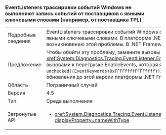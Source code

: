 ### <a name="etw-eventlisteners-do-not-capture-events-from-providers-with-explicit-keywords-like-the-tpl-provider"></a>EventListeners трассировки событий Windows не выполняют запись событий от поставщиков с явными ключевыми словами (например, от поставщика TPL)

|   |   |
|---|---|
|Подробные сведения|EventListeners трассировки событий Windows с пустой маской ключевого слова неправильно записывают события от поставщиков с явными ключевыми словами. В платформе .NET Framework 4.5 поставщик TPL начал предоставлять явные ключевые слова и привел к возникновению этой проблемы. В .NET Framework 4.6 EventListeners были обновлены, чтобы больше не вызывать эту проблему.|
|Предложение|Чтобы обойти эту проблему, замените вызовы <xref:System.Diagnostics.Tracing.EventListener.EnableEvents(System.Diagnostics.Tracing.EventSource,System.Diagnostics.Tracing.EventLevel)> вызовами к перегрузке EnableEvents, которая явно задает маску &quot;любые ключевые слова&quot;: <code>EnableEvents(eventSource, level, unchecked((EventKeywords)0xFFFFffffFFFFffff))</code>. Кроме того, эта проблема была устранена в .NET Framework 4.6 и может быть решена путем обновления до этой версии платформы .NET Framework.|
|Область|Пограничный случай|
|Версия|4.5|
|Тип|Среда выполнения|
|Затронутые API|<ul><li><xref:System.Diagnostics.Tracing.EventListener.EnableEvents(System.Diagnostics.Tracing.EventSource,System.Diagnostics.Tracing.EventLevel)?displayProperty=nameWithType></li></ul>|

